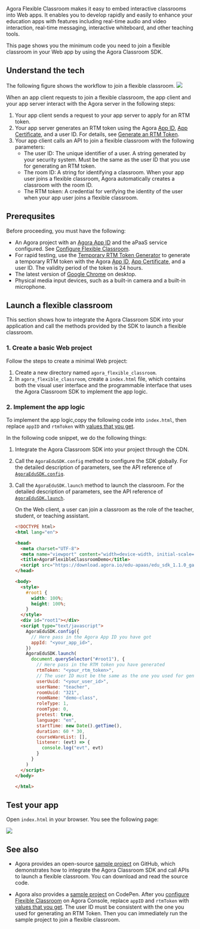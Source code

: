 Agora Flexible Classroom makes it easy to embed interactive classrooms into Web apps. It enables you to develop rapidly and easily to enhance your education apps with features including real-time audio and video interaction, real-time messaging, interactive whiteboard, and other teaching tools.

This page shows you the minimum code you need to join a flexible classroom in your Web app by using the  Agora Classroom SDK.

## Understand the tech

The following figure shows the workflow to join a flexible classroom.
![](https://web-cdn.agora.io/docs-files/1623309158910)

When an app client requests to join a flexible classroom, the app client and your app server interact with the Agora server in the following steps:

1. Your app client sends a request to your app server to apply for an RTM token.
2. Your app server generates an RTM token using the Agora [App ID](./Agora%20Platform/get_appid_token?platform=All%20Platforms#get-the-app-id), [App Certificate](./Agora%20Platform/get_appid_token?platform=All%20Platforms#get-the-app-certificate), and a user ID. For details, see [Generate an RTM Token](https://docs.agora.io/en/Real-time-Messaging/token_server_rtm).
3. Your app client calls an API to join a flexible classroom with the following parameters:
   - The user ID: The unique identifier of a user. A string generated by your security system. Must be the same as the user ID that you use for generating an RTM token.
   - The room ID: A string for identifying a classroom. When your app user joins a flexible classroom, Agora automatically creates a classroom with the room ID.
   - The RTM token: A credential for verifying the identity of the user when your app user joins a flexible classroom. 

## Prerequsites

Before proceeding, you must have the following:

- An Agora project with an [Agora App ID](./Agora%20Platform/get_appid_token?platform=All%20Platforms#get-the-app-id) and the aPaaS service configured. See [Configure Flexible Classroom](./agora_class_prep).
- For rapid testing, use the [Temporary RTM Token Generator](https://webdemo.agora.io/token-builder/) to generate a temporary RTM token with the Agora [App ID](./Agora%20Platform/get_appid_token?platform=All%20Platforms#get-the-app-id), [App Certificate](./Agora%20Platform/get_appid_token?platform=All%20Platforms#get-the-app-certificate), and a user ID. The validity period of the token is 24 hours.
- The latest version of [Google Chrome](https://www.google.cn/chrome/) on desktop.
- Physical media input devices, such as a built-in camera and a built-in microphone.

## Launch a flexible classroom

This section shows how to integrate the Agora Classroom SDK into your application and call the methods provided by the SDK to launch a flexible classroom.

### 1. Create a basic Web project

Follow the steps to create a minimal Web project:

1. Create a new directory named `agora_flexible_classroom`.
2. In `agora_flexible_classroom`, create a `index.html` file, which contains both the visual user interface and the programmable interface that uses the Agora Classroom SDK to implement the app logic.

### 2. Implement the app logic

To implement the app logic,copy the following code into `index.html`, then replace `appID` and `rtmToken` with [values that you get](#prerequsites).

In the following code snippet, we do the following things:

1. Integrate the Agora Classroom SDK into your project through the CDN.

2. Call the `AgoraEduSDK.config` method to configure the SDK globally. For the detailed description of parameters, see the API reference of [ `AgoraEduSDK.config`]().

3. Call the `AgoraEduSDK.launch` method to launch the classroom. For the detailed description of parameters, see the API reference of [`AgoraEduSDK.launch`]().

   <div class="alert note">On the Web client, a user can join a classroom as the role of the teacher, student, or teaching assistant.</div>
   
   ```html
   <!DOCTYPE html>
   <html lang="en">
   
   <head>
     <meta charset="UTF-8">
     <meta name="viewport" content="width=device-width, initial-scale=1">
     <title>AgoraFlexibleClassroomDemo</title>
     <script src="https://download.agora.io/edu-apaas/edu_sdk_1.1.0_ga.js"></script>
   </head>
   
   <body>
     <style>
       #root1 {
         width: 100%;
         height: 100%;
       }
     </style>
     <div id="root1"></div>
     <script type="text/javascript">
       AgoraEduSDK.config({
         // Here pass in the Agora App ID you have got
         appId: "<your_app_id>",
       })
       AgoraEduSDK.launch(
         document.querySelector("#root1"), {
           // Here pass in the RTM token you have generated
           rtmToken: "<your_rtm_token>",
           // The user ID must be the same as the one you used for generating the RTM token
           userUuid: "<your_user_id>",
           userName: "teacher",
           roomUuid: "321",
           roomName: "demo-class",
           roleType: 1,
           roomType: 0,
           pretest: true,
           language: "en",
           startTime: new Date().getTime(),
           duration: 60 * 30,
           courseWareList: [],
           listener: (evt) => {
             console.log("evt", evt)
           }
         }
       )
     </script>
   </body>
   
   </html>
   ```

## Test your app

Open `index.html` in your browser. You see the following page:

![](https://web-cdn.agora.io/docs-files/1621308595366)

## See also

- Agora provides an open-source [sample project](https://github.com/AgoraIO-Community/CloudClass-Desktop) on GitHub, which demonstrates how to integrate the Agora Classroom SDK and call APIs to launch a flexible classroom. You can download and read the source code.

- Agora also provides a [sample project](https://codepen.io/agoratechwriter/pen/OJRrOxg) on CodePen. After you [configure Flexible Classroom](./agora_class_prep) on Agora Console, replace `appID` and `rtmToken` with [values that you get](#prerequsites). The user ID must be consistent with the one you used for generating an RTM Token. Then you can immediately run the sample project to join a flexible classroom.
